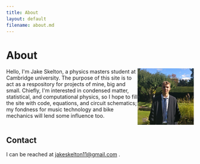```yaml
---
title: About
layout: default
filename: about.md
---
```


# About

<img src="/assets/images/headshot.jpg" align="right" width="30%" />
Hello, I'm Jake Skelton, a physics masters student at Cambridge university.
The purpose of this site is to act as a respository for projects of mine, big and small. Chiefly, I'm interested in condensed matter, statistical, and computational physics, so I hope to fill the site with code, equations, and circuit schematics; my fondness for music technology and bike mechanics will lend some influence too.  

<br clear="right"/>

## Contact

I can be reached at <a href="mailto:jakeskelton11@gmail.com"> jakeskelton11@gmail.com </a>.
